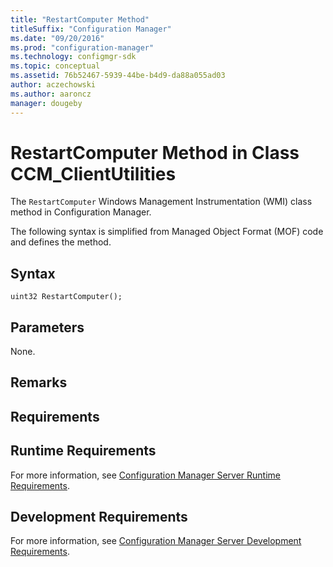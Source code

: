 ```yaml
---
title: "RestartComputer Method"
titleSuffix: "Configuration Manager"
ms.date: "09/20/2016"
ms.prod: "configuration-manager"
ms.technology: configmgr-sdk
ms.topic: conceptual
ms.assetid: 76b52467-5939-44be-b4d9-da88a055ad03
author: aczechowski
ms.author: aaroncz
manager: dougeby
---
```


# RestartComputer Method in Class CCM_ClientUtilities

The `RestartComputer` Windows Management Instrumentation (WMI) class method in Configuration Manager.

 The following syntax is simplified from Managed Object Format (MOF) code and defines the method.  

## Syntax  

```  
uint32 RestartComputer();  
```  

## Parameters  
 None.  

## Remarks  

## Requirements  

## Runtime Requirements  
 For more information, see [Configuration Manager Server Runtime Requirements](../../../../../develop/core/reqs/server-runtime-requirements.md).  

## Development Requirements  
 For more information, see [Configuration Manager Server Development Requirements](../../../../../develop/core/reqs/server-development-requirements.md).

